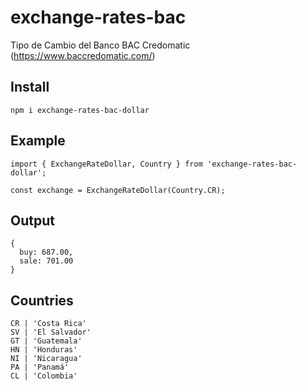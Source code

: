 # exchange-rates-bac

Tipo de Cambio del Banco BAC Credomatic (https://www.baccredomatic.com/)

## Install

    npm i exchange-rates-bac-dollar

## Example

    import { ExchangeRateDollar, Country } from 'exchange-rates-bac-dollar';

    const exchange = ExchangeRateDollar(Country.CR);

## Output

    {
      buy: 687.00,
      sale: 701.00
    }

## Countries

    CR | 'Costa Rica'
    SV | 'El Salvador'
    GT | 'Guatemala'
    HN | 'Honduras'
    NI | 'Nicaragua'
    PA | 'Panamá'
    CL | 'Colombia'
